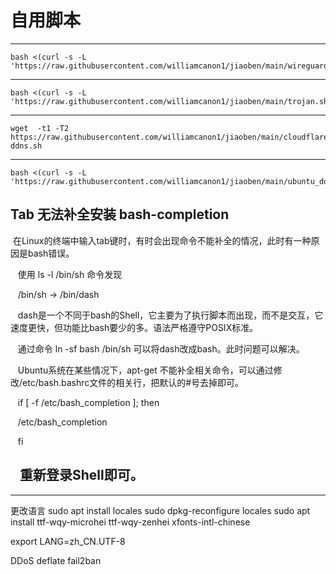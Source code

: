 # 自用脚本


-------------------------------------------------------------------------------------------------------------

```
bash <(curl -s -L 'https://raw.githubusercontent.com/williamcanon1/jiaoben/main/wireguard.sh')
```

-------------------------------------------------------------------------------------------------------------

```
bash <(curl -s -L 'https://raw.githubusercontent.com/williamcanon1/jiaoben/main/trojan.sh')
```
------------------------------------------------------------------------------------------------------------

```
wget  -t1 -T2 https://raw.githubusercontent.com/williamcanon1/jiaoben/main/cloudflare-ddns.sh
```
-------------------------------------------------------------------------------------------------------------
```
bash <(curl -s -L 'https://raw.githubusercontent.com/williamcanon1/jiaoben/main/ubuntu_docker.sh')
```
## Tab 无法补全安装 bash-completion 
  在Linux的终端中输入tab键时，有时会出现命令不能补全的情况，此时有一种原因是bash错误。

   使用 ls -l /bin/sh 命令发现

   /bin/sh -> /bin/dash

   dash是一个不同于bash的Shell，它主要为了执行脚本而出现，而不是交互，它速度更快，但功能比bash要少的多。语法严格遵守POSIX标准。

   通过命令 ln -sf bash /bin/sh 可以将dash改成bash。此时问题可以解决。



   Ubuntu系统在某些情况下，apt-get 不能补全相关命令，可以通过修改/etc/bash.bashrc文件的相关行，把默认的#号去掉即可。

   if [ -f /etc/bash_completion ]; then

   /etc/bash_completion

   fi

   重新登录Shell即可。
----------------------
-------------------------------------------------------------------------------------------------------------
更改语言
sudo apt install locales
sudo dpkg-reconfigure locales
sudo apt install ttf-wqy-microhei ttf-wqy-zenhei xfonts-intl-chinese

export LANG=zh_CN.UTF-8



DDoS deflate    fail2ban


